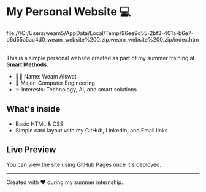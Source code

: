 # My Personal Website 💻
file:///C:/Users/weam5/AppData/Local/Temp/96ee9d55-2bf3-401a-b6e7-d6d55a5ac4d0_weam_website%200.zip.weam_website%200.zip/index.html

This is a simple personal website created as part of my summer training at **Smart Methods**.

- 👩‍💻 Name: Weam Alswat  
- 🧠 Major: Computer Engineering  
- ✨ Interests: Technology, AI, and smart solutions

## What's inside

- Basic HTML & CSS
- Simple card layout with my GitHub, LinkedIn, and Email links

## Live Preview

You can view the site using GitHub Pages once it's deployed.

---
Created with ❤️ during my summer internship.
